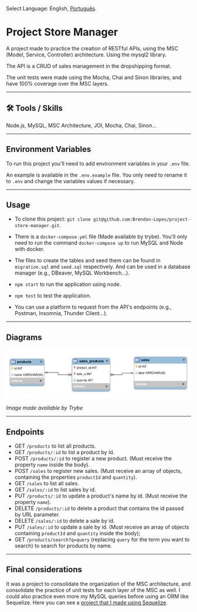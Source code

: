 Select Language: English, [Português](./README-PT.md).

# Project Store Manager

A project made to practice the creation of RESTful APIs, using the MSC (Model, Service, Controller) architecture. Using the mysql2 library.

The API is a CRUD of sales management in the dropshipping format.

The unit tests were made using the Mocha, Chai and Sinon libraries, and have 100% coverage over the MSC layers.

<hr></hr>

## 🛠 Tools / Skills

Node.js, MySQL, MSC Architecture, JOI, Mocha, Chai, Sinon...

<hr></hr>

## Environment Variables

To run this project you'll need to add environment variables in your `.env` file.

An example is available in the `.env.example` file. You only need to rename it to `.env` and change the variables values if necessary.

<hr></hr>

## Usage

- To clone this project: `git clone git@github.com:Brendon-Lopes/project-store-manager.git`.

- There is a `docker-compose.yml` file (Made available by trybe). You'll only need to run the command `docker-compose up` to run MySQL and Node with docker.

- The files to create the tables and seed them can be found in `migration.sql` and `seed.sql` respectively. And can be used in a database manager (e.g., DBeaver, MySQL Workbench...).

- `npm start` to run the application using node.

- `npm test` to test the application.

- You can use a platform to request from the API's endpoints (e.g., Postman, Insomnia, Thunder Client...).

<hr></hr>

## Diagrams

![Tables relationships diagram](diagramas-store-manager.png)

<i> Image made available by Trybe </i>

<hr></hr>

## Endpoints

- GET `/products` to list all products.
- GET `/products/:id` to list a product by id.
- POST `/products/:id` to register a new product. (Must receive the property `name` inside the body).
- POST `/sales` to register new sales. (Must receive an array of objects, containing the properties `productId` and `quantity`).
- GET `/sales` to list all sales.
- GET `/sales/:id` to list sales by id.
- PUT `/products/:id` to update a product's name by id. (Must receive the property `name`).
- DELETE `/products/:id` to delete a product that contains the id passed by URL parameter.
- DELETE `/sales/:id` to delete a sale by id.
- PUT `/sales/:id` to update a sale by id. (Must receive an array of objects containing `productId` and `quantity` inside the body);
- GET `/products/search?q=query` (replacing `query` for the term you want to search) to search for products by name.

<hr></hr>

## Final considerations

It was a project to consolidate the organization of the MSC architecture, and consolidate the practice of unit tests for each layer of the MSC as well. I could also practice even more my MySQL queries before using an ORM like Sequelize. Here you can see a [project that I made using Sequelize](https://github.com/Brendon-Lopes/project-blogs-api).
